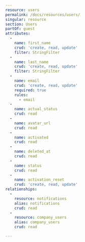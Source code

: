 ```yaml
---
resource: users
permalink: /docs/resources/users/
singular: resource
section: Users
partOf: guest
attributes:
  -
    name: first_name
    crud: 'create, read, update'
    filter: StringFilter
  -
    name: last_name
    crud: 'create, read, update'
    filter: StringFilter
  -
    name: email
    crud: 'create, read, update'
    required: true
    rules:
      - email
  -
    name: actual_status
    crud: read
  -
    name: avatar_url
    crud: read
  -
    name: activated
    crud: read
  -
    name: deleted_at
    crud: read
  -
    name: status
    crud: read
  -
    name: activation_reset
    crud: 'create, read, update'
relationships:
  -
    resource: notifications
    alias: notifications
    crud: read
  -
    resource: company_users
    alias: company_users
    crud: read

---
```

